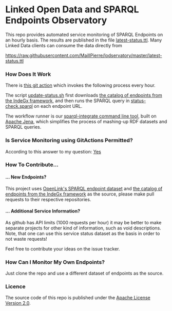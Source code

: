 # Linked Open Data and SPARQL Endpoints Observatory

This repo provides automated service monitoring of SPARQL Endpoints on an hourly basis.
The results are published in the file [latest-status.ttl](https://github.com/MaillPierre/lodservatory/blob/master/latest-status.ttl).
Many Linked Data clients can consume the data directly from

https://raw.githubusercontent.com/MaillPierre/lodservatory/master/latest-status.ttl

### How Does It Work

There is [this git action](.github/workflows/main.yml) which invokes the following process every hour.

The script [update-status.sh](update-status.sh) first downloads [the catalog of endpoints from the IndeGx framework](https://github.com/Wimmics/IndeGx/blob/main/catalogs/all_catalog_edited.ttl), and then runs the SPARQL query in [status-check.sparql](status-check.sparql) on each endpoint URL.

The workflow runner is our [sparql-integrate command line tool](https://github.com/SmartDataAnalytics/Sparqlintegrate), built on [Apache Jena](https://jena.apache.org/), which simplifies the process of mashing-up RDF datasets and SPARQL queries.

### Is Service Monitoring using GitActions Permitted?
According to this answer to my question: [Yes](https://github.community/t5/GitHub-Actions/Is-it-permitted-to-do-Remote-Requests-for-Service-Monitoring/m-p/50071#M7696)

### How To Contribute...

#### ... New Endpoints?
This project uses
[OpenLink's SPARQL endpoint dataset](https://github.com/OpenLinkSoftware/general-turtle-doc-collection/blob/master/LODCloud_SPARQL_Endpoints.ttl) and [the catalog of endpoints from the IndeGx framework](https://github.com/Wimmics/IndeGx/blob/main/catalogs/all_catalog_edited.ttl) as the source, please make pull requests to their respective repositories.

#### ... Additional Service Information?
As github has API limits (1000 requests per hour) it may be better to make separate projects for other kind of information, such as void descriptions. Note, that one can use this service status dataset as the basis in order to not waste requests!

Feel free to contribute your ideas on the issue tracker.

### How Can I Monitor My Own Endpoints?

Just clone the repo and use a different dataset of endpoints as the source.

### Licence
The source code of this repo is published under the [Apache License Version 2.0](LICENSE).


